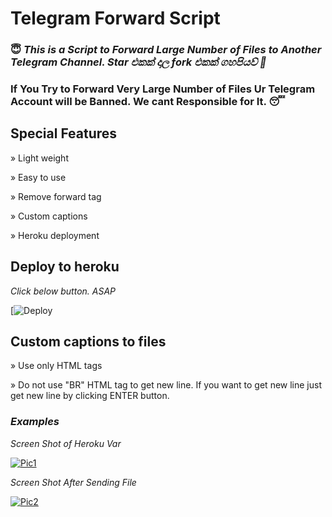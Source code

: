 # Telegram Forward Script

### 😇 <i>This is a Script to Forward Large Number of Files to Another Telegram Channel. Star එකක් දාල fork එකක් ගහපියව් 🥴</i>
### If You Try to Forward Very Large Number of Files Ur Telegram Account will be Banned. We cant Responsible for It. 😴

## Special Features

» Light weight

» Easy to use

» Remove forward tag

» Custom captions

» Heroku deployment

## Deploy to heroku

<i>Click below button. ASAP</i>

[![Deploy](https://heroku.com/deploy?template=https://github.com/PercyOfficial/TGForward)

## Custom captions to files

» Use only HTML tags

» Do not use "BR" HTML tag to get new line. If you want to get new line just get new line by clicking ENTER button.

### <i>Examples</i>

<i>Screen Shot of Heroku Var</i>

[![Pic1](https://telegra.ph/file/d696aa4fdf938624eb7bf.png)](https://github.com/Anjana-Ma/TGForward#examples)

<i>Screen Shot After Sending File</i>

[![Pic2](https://telegra.ph/file/54ff54f80e8819a20d59a.png)](https://github.com/Anjana-Ma/TGForward#examples)
